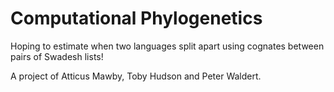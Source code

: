 # Computational Phylogenetics

Hoping to estimate when two languages split apart using cognates between pairs of Swadesh lists!

A project of Atticus Mawby, Toby Hudson and Peter Waldert.
